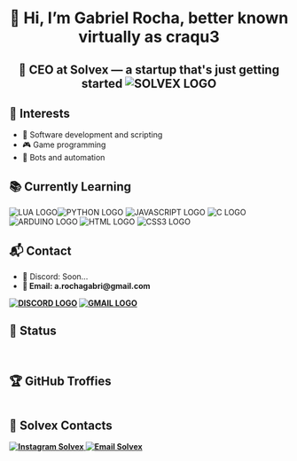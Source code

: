 <h1 align="center">👋 Hi, I’m Gabriel Rocha, better known virtually as craqu3</h1>

<h2 align="center">
  🚀 CEO at <strong>Solvex</strong> — a startup that's just getting started
  <img src="https://i.imgur.com/JMMt3CT.png" alt="SOLVEX LOGO">
</h2>
  
<h2>🎯 Interests</h2>
<div>
    <ul>
        <li>🔹 Software development and scripting </li>
        <li>🎮 Game programming</li>
        <li>🤖 Bots and automation</li>
    </ul>
</div>


<h2>📚 Currently Learning </h2>

<img src="https://img.shields.io/badge/lua-%232C2D72.svg?style=for-the-badge&logo=lua&logoColor=white" alt="LUA LOGO"><img src="https://img.shields.io/badge/python-3670A0?style=for-the-badge&logo=python&logoColor=ffdd54" alt="PYTHON LOGO">
<img src="https://img.shields.io/badge/javascript-%23323330.svg?style=for-the-badge&logo=javascript&logoColor=%23F7DF1E" alt="JAVASCRIPT LOGO">
<img src="https://img.shields.io/badge/C-%2300599C.svg?style=for-the-badge&logo=c&logoColor=white" alt="C LOGO">
<img src="https://img.shields.io/badge/arduino-%2300979D.svg?style=for-the-badge&logo=arduino&logoColor=white" alt="ARDUINO LOGO">
<img src="https://img.shields.io/badge/html5-%23E34F26.svg?style=for-the-badge&logo=html5&logoColor=white" alt="HTML LOGO">
<img src="https://img.shields.io/badge/css3-%231572B6.svg?style=for-the-badge&logo=css3&logoColor=white" alt="CSS3 LOGO">



<h2>📬 Contact</h2> 
<ul>
    <li>📨 Discord: </strong>Soon...<strong></li>
    <li>📧 Email: a.rochagabri@gmail.com </li>
</ul>
<a href=""><img src="https://img.shields.io/badge/discord-3670A0?style=for-the-badge&logo=discord&logoColor=%23FFFFFF" alt="DISCORD LOGO"></a>
<a href="https://mail.google.com/mail/?view=cm&fs=1&to=a.rochagabri@gmail.com"><img src="https://img.shields.io/badge/Gmail-D14836?style=for-the-badge&logo=gmail&logoColor=white" alt="GMAIL LOGO"></a>


<h2>🔨 Status</h2>
<img src="https://github-readme-stats.vercel.app/api?username=craqu3&theme=slateorange&hide_border=false&include_all_commits=true&count_private=true" alt="">
<img src="https://nirzak-streak-stats.vercel.app/?user=craqu3&theme=slateorange&hide_border=false" alt="">
<img src="https://github-readme-stats.vercel.app/api/top-langs/?username=craqu3&theme=slateorange&hide_border=false&include_all_commits=true&count_private=true&layout=compact" alt="">

<h2>🏆 GitHub Troffies</h2>

<img src="https://github-profile-trophy.vercel.app/?username=craqu3&theme=nord&no-frame=true&no-bg=true&margin-w=4" alt="">

<h2>🏢 Solvex Contacts</h2>

<p>
  <a href="https://instagram.com/solvex.pt" target="_blank">
    <img src="https://img.shields.io/badge/Instagram-E4405F?style=for-the-badge&logo=instagram&logoColor=white" alt="Instagram Solvex">
  </a>


  <a href="https://mail.google.com/mail/?view=cm&fs=1&to=solvex.pt@gmail.com">
    <img src="https://img.shields.io/badge/Gmail-D14836?style=for-the-badge&logo=gmail&logoColor=white" alt="Email Solvex">
  </a>
</p>




